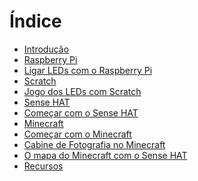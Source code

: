 # Índice

* [Introdução](README.md)
* [Raspberry Pi](raspberrypi/raspberry-pi.md)
 * [Ligar LEDs com o Raspberry Pi](raspberrypi/ligar-leds-com-raspberry-pi.md)
* [Scratch](scratch/scratch.md)
 * [Jogo dos LEDs com Scratch](scratch/jogo-dos-leds-com-scratch.md)
* [Sense HAT](sensehat/sense-hat.md)
 * [Começar com o Sense HAT](sensehat/começar-com-o-sense-hat.md)
* [Minecraft](minecraft/minecraft.md)
 * [Começar com o Minecraft](minecraft/comecar-com-o-minecraft.md)
 * [Cabine de Fotografia no Minecraft](minecraft/cabine-de-fotografia-no-minecraft.md)
 * [O mapa do Minecraft com o Sense HAT](minecraft/o-mapa-do-minecraft-com-o-sense-hat.md) 
* [Recursos](recursos/recursos.md)


<!-- Links -->
[Halterofilista Olímpico com Scratch]:(scratch/halterofilista-olimpico-com-scratch.md)
[Brilho Aleatório com Sense HAT]:(sensehat/brilho-aleatorio-com-sense-hat.md)
[Animal de pixeis interativo]:(sensehat/animal-de-pixeis-interativo.md)
[Flappy Astronauta]:(sensehat/flappy-astronauta.md)
[Avançado]:(avançado/avançado.md)
[Obter informação metereológia da Internet]:(avançado/obter-informacao-meteorologica-da-internet.md)
[Chat Bot]:(avançado/chat-bot.md)
